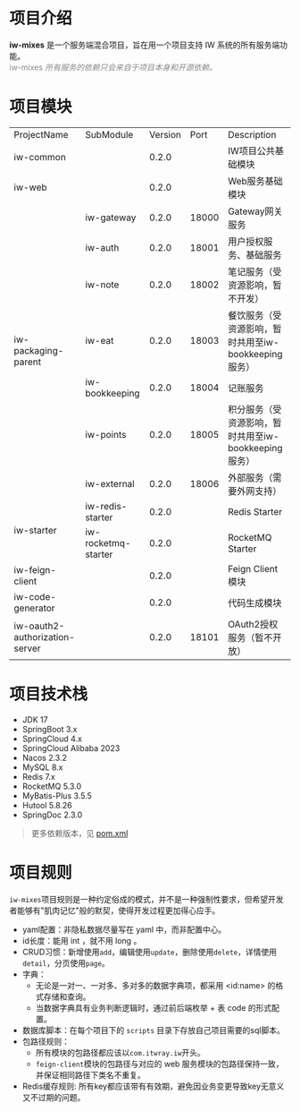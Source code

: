 # 项目介绍

**iw-mixes** 是一个服务端混合项目，旨在用一个项目支持 IW 系统的所有服务端功能。<br/>
<span style="color:#888888;font-size:14px">iw-mixes *所有服务的依赖只会来自于项目本身和开源依赖。*</span>

# 项目模块

<table>
<tr><td>ProjectName</td><td>SubModule</td><td>Version</td><td>Port</td><td>Description</td></tr>
<tr>
    <td>iw-common</td>
    <td></td>
    <td>0.2.0</td>
    <td></td>
    <td>IW项目公共基础模块</td>
</tr>
<tr>
    <td>iw-web</td>
    <td></td>
    <td>0.2.0</td>
    <td></td>
    <td>Web服务基础模块</td>
</tr>

<tr>
    <td rowspan="7">iw-packaging-parent</td>
    <td>iw-gateway</td>
    <td>0.2.0</td>
    <td>18000</td>
    <td>Gateway网关服务</td>
</tr>
<tr>
    <td>iw-auth</td>
    <td>0.2.0</td>
    <td>18001</td>
    <td>用户授权服务、基础服务</td>
</tr>
<tr>
    <td>iw-note</td>
    <td>0.2.0</td>
    <td>18002</td>
    <td>笔记服务（受资源影响，暂不开发）</td>
</tr>
<tr>
    <td>iw-eat</td>
    <td>0.2.0</td>
    <td>18003</td>
    <td>餐饮服务（受资源影响，暂时共用至iw-bookkeeping服务）</td>
</tr>
<tr>
    <td>iw-bookkeeping</td>
    <td>0.2.0</td>
    <td>18004</td>
    <td>记账服务</td>
</tr>
<tr>
    <td>iw-points</td>
    <td>0.2.0</td>
    <td>18005</td>
    <td>积分服务（受资源影响，暂时共用至iw-bookkeeping服务）</td>
</tr>
<tr>
    <td>iw-external</td>
    <td>0.2.0</td>
    <td>18006</td>
    <td>外部服务（需要外网支持）</td>
</tr>

<tr>
    <td rowspan="2">iw-starter</td>
    <td>iw-redis-starter</td>
    <td>0.2.0</td>
    <td></td>
    <td>Redis Starter</td>
</tr>
<tr>
    <td>iw-rocketmq-starter</td>
    <td>0.2.0</td>
    <td></td>
    <td>RocketMQ Starter</td>
</tr>

<tr>
    <td>iw-feign-client</td>
    <td></td>
    <td>0.2.0</td>
    <td></td>
    <td>Feign Client模块</td>
</tr>

<tr>
    <td>iw-code-generator</td>
    <td></td>
    <td>0.2.0</td>
    <td></td>
    <td>代码生成模块</td>
</tr>

<tr>
    <td>iw-oauth2-authorization-server</td>
    <td></td>
    <td>0.2.0</td>
    <td>18101</td>
    <td>OAuth2授权服务（暂不开放）</td>
</tr>
</table>

# 项目技术栈
* JDK 17
* SpringBoot 3.x
* SpringCloud 4.x
* SpringCloud Alibaba 2023
* Nacos 2.3.2
* MySQL 8.x
* Redis 7.x
* RocketMQ 5.3.0
* MyBatis-Plus 3.5.5
* Hutool 5.8.26
* SpringDoc 2.3.0

> 更多依赖版本，见 [pom.xml](https://github.com/wangfarui/iw-mixes/blob/main/pom.xml)

# 项目规则

`iw-mixes`项目规则是一种约定俗成的模式，并不是一种强制性要求，但希望开发者能够有"肌肉记忆"般的默契，使得开发过程更加得心应手。

* yaml配置：非隐私数据尽量写在 yaml 中，而非配置中心。
* id长度：能用 int ，就不用 long 。
* CRUD习惯：新增使用`add`，编辑使用`update`，删除使用`delete`，详情使用`detail`，分页使用`page`。
* 字典：
    * 无论是一对一、一对多、多对多的数据字典项，都采用 \<id:name\> 的格式存储和查询。
    * 当数据字典具有业务判断逻辑时，通过前后端枚举 + 表 code 的形式配置。
* 数据库脚本：在每个项目下的 `scripts` 目录下存放自己项目需要的sql脚本。
* 包路径规则：
    * 所有模块的包路径都应该以`com.itwray.iw`开头。
    * `feign-client`模块的包路径与对应的 web 服务模块的包路径保持一致，并保证相同路径下类名不重复。
* Redis缓存规则: 所有key都应该带有有效期，避免因业务变更导致key无意义又不过期的问题。